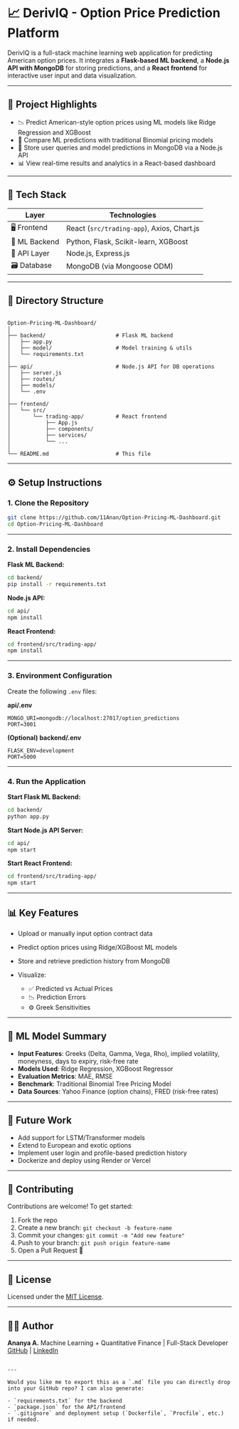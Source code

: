 # 📈 DerivIQ - Option Price Prediction Platform

DerivIQ is a full-stack machine learning web application for predicting American option prices. It integrates a **Flask-based ML backend**, a **Node.js API with MongoDB** for storing predictions, and a **React frontend** for interactive user input and data visualization.

---

## 🧠 Project Highlights

- 📉 Predict American-style option prices using ML models like Ridge Regression and XGBoost
- 🔁 Compare ML predictions with traditional Binomial pricing models
- 🧾 Store user queries and model predictions in MongoDB via a Node.js API
- 📊 View real-time results and analytics in a React-based dashboard

---

## 🚀 Tech Stack

| Layer         | Technologies                                     |
|---------------|--------------------------------------------------|
| 🖥️ Frontend   | React (`src/trading-app`), Axios, Chart.js        |
| 🧠 ML Backend  | Python, Flask, Scikit-learn, XGBoost              |
| 🔌 API Layer   | Node.js, Express.js                               |
| 🗃️ Database    | MongoDB (via Mongoose ODM)                        |

---

## 📁 Directory Structure

```

Option-Pricing-ML-Dashboard/
│
├── backend/                      # Flask ML backend
│   ├── app.py
│   ├── model/                    # Model training & utils
│   └── requirements.txt
│
├── api/                          # Node.js API for DB operations
│   ├── server.js
│   ├── routes/
│   ├── models/
│   └── .env
│
├── frontend/
│   └── src/
│       └── trading-app/          # React frontend
│           ├── App.js
│           ├── components/
│           ├── services/
│           └── ...
│
└── README.md                     # This file

````

---

## ⚙️ Setup Instructions

### 1. Clone the Repository

```bash
git clone https://github.com/11Anan/Option-Pricing-ML-Dashboard.git
cd Option-Pricing-ML-Dashboard
````

---

### 2. Install Dependencies

**Flask ML Backend:**

```bash
cd backend/
pip install -r requirements.txt
```

**Node.js API:**

```bash
cd api/
npm install
```

**React Frontend:**

```bash
cd frontend/src/trading-app/
npm install
```

---

### 3. Environment Configuration

Create the following `.env` files:

**api/.env**

```env
MONGO_URI=mongodb://localhost:27017/option_predictions
PORT=3001
```

**(Optional) backend/.env**

```env
FLASK_ENV=development
PORT=5000
```

---

### 4. Run the Application

**Start Flask ML Backend:**

```bash
cd backend/
python app.py
```

**Start Node.js API Server:**

```bash
cd api/
npm start
```

**Start React Frontend:**

```bash
cd frontend/src/trading-app/
npm start
```

---

## 📊 Key Features

* Upload or manually input option contract data
* Predict option prices using Ridge/XGBoost ML models
* Store and retrieve prediction history from MongoDB
* Visualize:

  * ✅ Predicted vs Actual Prices
  * 📉 Prediction Errors
  * ⚙️ Greek Sensitivities

---

## 🧬 ML Model Summary

* **Input Features**: Greeks (Delta, Gamma, Vega, Rho), implied volatility, moneyness, days to expiry, risk-free rate
* **Models Used**: Ridge Regression, XGBoost Regressor
* **Evaluation Metrics**: MAE, RMSE
* **Benchmark**: Traditional Binomial Tree Pricing Model
* **Data Sources**: Yahoo Finance (option chains), FRED (risk-free rates)

---

## 🔮 Future Work

* Add support for LSTM/Transformer models
* Extend to European and exotic options
* Implement user login and profile-based prediction history
* Dockerize and deploy using Render or Vercel

---

## 🤝 Contributing

Contributions are welcome! To get started:

1. Fork the repo
2. Create a new branch: `git checkout -b feature-name`
3. Commit your changes: `git commit -m "Add new feature"`
4. Push to your branch: `git push origin feature-name`
5. Open a Pull Request 🎉

---

## 📜 License

Licensed under the [MIT License](LICENSE).

---

## 👩‍💻 Author

**Ananya A.**
Machine Learning + Quantitative Finance | Full-Stack Developer
[GitHub](https://github.com/11Anan) | [LinkedIn](https://linkedin.com)

```

---

Would you like me to export this as a `.md` file you can directly drop into your GitHub repo? I can also generate:

- `requirements.txt` for the backend
- `package.json` for the API/frontend
- `.gitignore` and deployment setup (`Dockerfile`, `Procfile`, etc.) if needed.
```
